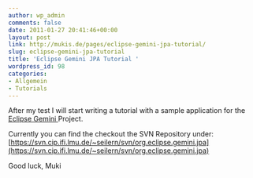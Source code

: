```yaml
---
author: wp_admin
comments: false
date: 2011-01-27 20:41:46+00:00
layout: post
link: http://mukis.de/pages/eclipse-gemini-jpa-tutorial/
slug: eclipse-gemini-jpa-tutorial
title: 'Eclipse Gemini JPA Tutorial '
wordpress_id: 98
categories:
- Allgemein
- Tutorials
---
```


After my test I will start writing a tutorial with a sample application for the [Eclipse Gemini ](http://www.eclipse.org/gemini/)Project.

Currently you can find the checkout the SVN Repository under:
[https://svn.cip.ifi.lmu.de/~seilern/svn/org.eclipse.gemini.jpa](https://svn.cip.ifi.lmu.de/~seilern/svn/org.eclipse.gemini.jpa)

Good luck,
Muki
